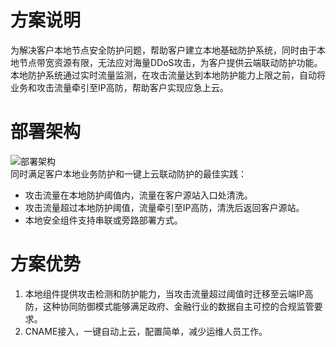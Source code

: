# 方案说明

为解决客户本地节点安全防护问题，帮助客户建立本地基础防护系统，同时由于本地节点带宽资源有限，无法应对海量DDoS攻击，为客户提供云端联动防护功能。
<Br/>本地防护系统通过实时流量监测，在攻击流量达到本地防护能力上限之前，自动将业务和攻击流量牵引至IP高防，帮助客户实现应急上云。

# 部署架构
![部署架构](https://github.com/jdcloudcom/cn/blob/edit/image/Advanced%20Anti-DDoS/Best-Practice01.png)<Br/>
同时满足客户本地业务防护和一键上云联动防护的最佳实践：
- 攻击流量在本地防护阈值内，流量在客户源站入口处清洗。
- 攻击流量超过本地防护阈值，流量牵引至IP高防，清洗后返回客户源站。
- 本地安全组件支持串联或旁路部署方式。

# 方案优势
1. 本地组件提供攻击检测和防护能力，当攻击流量超过阈值时迁移至云端IP高防，这种协同防御模式能够满足政府、金融行业的数据自主可控的合规监管要求。
2. CNAME接入，一键自动上云，配置简单，减少运维人员工作。

